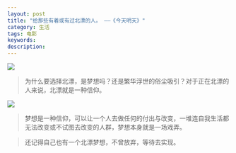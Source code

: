```yaml
---
layout: post
title: "给那些有着或有过北漂的人。 ——《今天明天》"
category: 生活
tags: 电影
keywords: 
description: 
---
```

![](http://img3.douban.com/view/photo/photo/public/p2043456003.jpg)


>为什么要选择北漂，是梦想吗？还是繁华浮世的俗尘吸引？对于正在北漂的人来说，北漂就是一种信仰。



![](http://img3.douban.com/view/photo/photo/public/p2043506335.jpg)

>梦想是一种信仰，可以让一个人去做任何的付出与改变，一堆连自我生活都无法改变或不试图去改变的人群，梦想本身就是一场戏弄。

>还记得自己也有一个北漂梦想，不曾放弃，等待去实现。